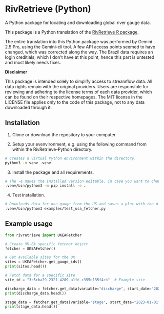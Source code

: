 # RivRetrieve (Python)

A Python package for locating and downloading global river gauge data.

This package is a Python translation of the [RivRetrieve R package](https://github.com/Ryan-Riggs/RivRetrieve).

The entire translation into this Python package was performed by Gemini 2.5 Pro, using the Gemini-cli tool. A few API access points seemed to have changed, which was corrected along the way. The Brazil data requires an login creditials, which I don't have at this point, hence this part is untested and most likely needs fixes.

**Disclaimer**

This package is intended solely to simplify access to streamflow data. All data rights remain with the original providers. Users are responsible for reviewing and adhering to the license terms of each data provider, which can be found on their respective homepages. The MIT license in the LICENSE file applies only to the code of this package, not to any data downloaded through it.

## Installation

1. Clone or download the repository to your computer.

2. Setup your evenvironment, e.g. using the following command from within the RivRetrieve-Python directory.

```bash
# Creates a virtual Python environment within the directory.
python3 -m venv .venv
```

3. Install the package and all requirements.


```bash
# The -e makes the installed version editable, in case you want to change some code.
.venv/bin/python3 -m pip install -e .
```

4. Test installation.

```bash
# Downloads data for one gauge from the US and saves a plot with the discharge data.
.venv/bin/python3 examples/test_usa_fetcher.py
```

## Example usage

```python
from rivretrieve import UKEAFetcher

# Create UK-EA specific fetcher object
fetcher = UKEAFetcher()

# Get available sites for the UK
sites = UKEAFetcher.get_gauge_ids()
print(sites.head())

# Fetch data for a specific site
site_id = "3c5cba29-2321-4289-a1fd-c355e135f4cb"  # Example site

discharge_data = fetcher.get_data(variable="discharge", start_date="2023-01-01", end_date="2023-01-31")
print(discharge_data.head())

stage_data = fetcher.get_data(variable="stage", start_date="2023-01-01", end_date="2023-01-31")
print(stage_data.head())
```
